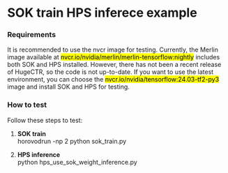 # SOK train HPS inferece example

### Requirements
It is recommended to use the nvcr image for testing. Currently, the Merlin image available at <mark>nvcr.io/nvidia/merlin/merlin-tensorflow:nightly</mark> includes both SOK and HPS installed. However, there has not been a recent release of HugeCTR, so the code is not up-to-date. If you want to use the latest environment, you can choose the <mark>nvcr.io/nvidia/tensorflow:24.03-tf2-py3</mark> image and install SOK and HPS for testing.

### How to test
Follow these steps to test:

1. **SOK train**  
   horovodrun -np 2 python sok_train.py

2. **HPS inference**  
   python hps_use_sok_weight_inference.py

